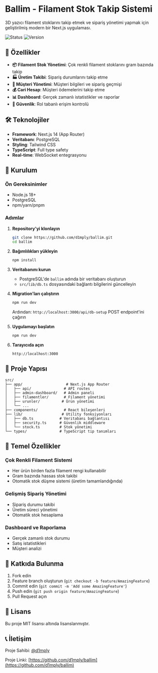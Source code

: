 # Ballim - Filament Stok Takip Sistemi

3D yazıcı filament stoklarını takip etmek ve sipariş yönetimi yapmak için geliştirilmiş modern bir Next.js uygulaması.

![Status](https://img.shields.io/badge/status-active-success.svg)
![Version](https://img.shields.io/badge/version-1.0.0-blue.svg)

## 🚀 Özellikler

- **📦 Filament Stok Yönetimi**: Çok renkli filament stoklarını gram bazında takip
- **🏭 Üretim Takibi**: Sipariş durumlarını takip etme
- **👥 Müşteri Yönetimi**: Müşteri bilgileri ve sipariş geçmişi
- **💰 Cari Hesap**: Müşteri ödemelerini takip etme
- **📊 Dashboard**: Gerçek zamanlı istatistikler ve raporlar
- **🔐 Güvenlik**: Rol tabanlı erişim kontrolü

## 🛠️ Teknolojiler

- **Framework**: Next.js 14 (App Router)
- **Veritabanı**: PostgreSQL
- **Styling**: Tailwind CSS
- **TypeScript**: Full type safety
- **Real-time**: WebSocket entegrasyonu

## 🚀 Kurulum

### Ön Gereksinimler

- Node.js 18+
- PostgreSQL
- npm/yarn/pnpm

### Adımlar

1. **Repository'yi klonlayın**
   ```bash
   git clone https://github.com/d1mply/ballim.git
   cd ballim
   ```

2. **Bağımlılıkları yükleyin**
   ```bash
   npm install
   ```

3. **Veritabanını kurun**
   - PostgreSQL'de `ballim` adında bir veritabanı oluşturun
   - `src/lib/db.ts` dosyasındaki bağlantı bilgilerini güncelleyin

4. **Migration'ları çalıştırın**
   ```bash
   npm run dev
   ```
   Ardından: `http://localhost:3000/api/db-setup` POST endpoint'ini çağırın

5. **Uygulamayı başlatın**
   ```bash
   npm run dev
   ```

6. **Tarayıcıda açın**
   ```
   http://localhost:3000
   ```

## 📁 Proje Yapısı

```
src/
├── app/                    # Next.js App Router
│   ├── api/               # API routes
│   ├── admin-dashboard/   # Admin paneli
│   ├── filamentler/       # Filament yönetimi
│   ├── urunler/          # Ürün yönetimi
│   └── ...
├── components/            # React bileşenleri
├── lib/                  # Utility fonksiyonları
│   ├── db.ts            # Veritabanı bağlantısı
│   ├── security.ts      # Güvenlik middleware
│   └── stock.ts         # Stok yönetimi
└── types/               # TypeScript tip tanımları
```

## 🔑 Temel Özellikler

### Çok Renkli Filament Sistemi
- Her ürün birden fazla filament rengi kullanabilir
- Gram bazında hassas stok takibi
- Otomatik stok düşme sistemi (üretim tamamlandığında)

### Gelişmiş Sipariş Yönetimi
- Sipariş durumu takibi
- Üretim süreci yönetimi
- Otomatik stok hesaplama

### Dashboard ve Raporlama
- Gerçek zamanlı stok durumu
- Satış istatistikleri
- Müşteri analizi

## 🤝 Katkıda Bulunma

1. Fork edin
2. Feature branch oluşturun (`git checkout -b feature/AmazingFeature`)
3. Commit edin (`git commit -m 'Add some AmazingFeature'`)
4. Push edin (`git push origin feature/AmazingFeature`)
5. Pull Request açın

## 📄 Lisans

Bu proje MIT lisansı altında lisanslanmıştır.

## 📞 İletişim

Proje Sahibi: [@d1mply](https://github.com/d1mply)

Proje Linki: [https://github.com/d1mply/ballim](https://github.com/d1mply/ballim)